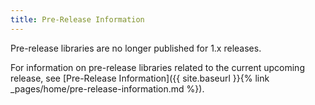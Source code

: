 ```yaml
---
title: Pre-Release Information
---
```


Pre-release libraries are no longer published for 1.x releases. 

For information on pre-release libraries related to the current upcoming release, see [Pre-Release Information]({{ site.baseurl }}{% link _pages/home/pre-release-information.md %}).